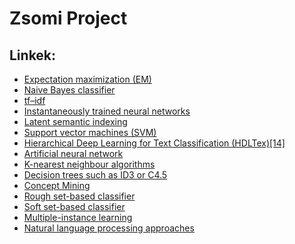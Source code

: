 # Zsomi Project

<overall description>

## Linkek:

 - [Expectation maximization (EM)](https://en.wikipedia.org/wiki/Expectation_maximization)
 - [Naive Bayes classifier](https://en.wikipedia.org/wiki/Naive_Bayes_classifier)
 - [tf–idf](https://en.wikipedia.org/wiki/Tf%E2%80%93idf)
 - [Instantaneously trained neural networks](https://en.wikipedia.org/wiki/Instantaneously_trained_neural_networks)
 - [Latent semantic indexing](https://en.wikipedia.org/wiki/Latent_semantic_indexing)
 - [Support vector machines (SVM)](https://en.wikipedia.org/wiki/Support_vector_machines)
 - [Hierarchical Deep Learning for Text Classification (HDLTex)[14]](https://en.wikipedia.org/wiki/Hierarchical_Deep_Learning)
 - [Artificial neural network](https://en.wikipedia.org/wiki/Artificial_neural_network)
 - [K-nearest neighbour algorithms](https://en.wikipedia.org/wiki/K-nearest_neighbor_algorithm)
 - [Decision trees such as ID3 or C4.5](https://en.wikipedia.org/wiki/Decision_tree_learning)
 - [Concept Mining](https://en.wikipedia.org/wiki/Concept_Mining)
 - [Rough set-based classifier](https://en.wikipedia.org/wiki/Rough_set)
 - [Soft set-based classifier](https://en.wikipedia.org/wiki/Soft_set)
 - [Multiple-instance learning](https://en.wikipedia.org/wiki/Multiple-instance_learning)
 - [Natural language processing approaches](https://en.wikipedia.org/wiki/Natural_language_processing)
 